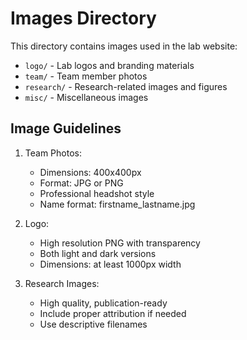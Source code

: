 # Images Directory

This directory contains images used in the lab website:

- `logo/` - Lab logos and branding materials
- `team/` - Team member photos
- `research/` - Research-related images and figures
- `misc/` - Miscellaneous images

## Image Guidelines

1. Team Photos:
   - Dimensions: 400x400px
   - Format: JPG or PNG
   - Professional headshot style
   - Name format: firstname_lastname.jpg

2. Logo:
   - High resolution PNG with transparency
   - Both light and dark versions
   - Dimensions: at least 1000px width

3. Research Images:
   - High quality, publication-ready
   - Include proper attribution if needed
   - Use descriptive filenames

